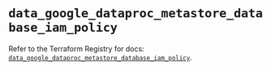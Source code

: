 # `data_google_dataproc_metastore_database_iam_policy`

Refer to the Terraform Registry for docs: [`data_google_dataproc_metastore_database_iam_policy`](https://registry.terraform.io/providers/hashicorp/google/6.28.0/docs/data-sources/dataproc_metastore_database_iam_policy).
